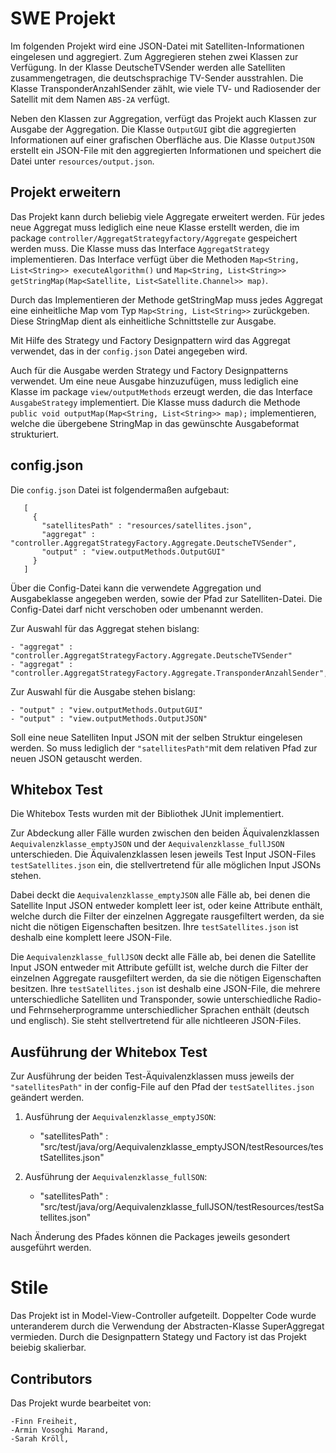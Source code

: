 
# SWE Projekt

 Im folgenden Projekt wird eine JSON-Datei mit Satelliten-Informationen eingelesen und aggregiert. Zum Aggregieren stehen 
 zwei Klassen zur Verfügung. In der Klasse DeutscheTVSender werden alle Satelliten zusammengetragen, die deutschsprachige 
 TV-Sender ausstrahlen. 
Die Klasse TransponderAnzahlSender zählt, wie viele TV- und Radiosender der Satellit mit dem Namen `ABS-2A` verfügt. 
 
 Neben den Klassen zur Aggregation, verfügt das Projekt auch Klassen zur Ausgabe der Aggregation. Die Klasse `OutputGUI` 
 gibt die aggregierten Informationen auf einer grafischen Oberfläche aus.
 Die Klasse `OutputJSON` erstellt ein JSON-File mit den aggregierten Informationen und speichert die Datei unter 
 `resources/output.json`.
 
## Projekt erweitern
 
 Das Projekt kann durch beliebig viele Aggregate erweitert werden. Für jedes neue Aggregat muss lediglich eine neue Klasse erstellt werden, 
 die im package `controller/AggregatStrategyfactory/Aggregate` gespeichert werden muss. 
 Die Klasse muss das Interface `AggregatStrategy` implementieren. 
 Das Interface verfügt über die Methoden `Map<String, List<String>> executeAlgorithm()` und 
 `Map<String, List<String>> getStringMap(Map<Satellite, List<Satellite.Channel>> map)`. 
 
Durch das Implementieren der Methode 
 getStringMap muss jedes Aggregat eine einheitliche Map vom Typ `Map<String, List<String>>` zurückgeben.
Diese StringMap dient als einheitliche Schnittstelle zur Ausgabe. 

Mit Hilfe des Strategy und Factory Designpattern wird das Aggregat verwendet, das in der `config.json` Datei angegeben wird. 

Auch für die Ausgabe werden Strategy und Factory Designpatterns verwendet. Um eine neue Ausgabe hinzuzufügen, muss lediglich
eine Klasse im package 
 `view/outputMethods` erzeugt werden, die das Interface `AusgabeStrategy` implementiert. Die Klasse muss dadurch die Methode
 `public void outputMap(Map<String, List<String>> map);` implementieren, welche die übergebene StringMap
in das gewünschte Ausgabeformat strukturiert. 
 
 ## config.json
 
 Die `config.json` Datei ist folgendermaßen aufgebaut: 
 
 ```
    [
      {
        "satellitesPath" : "resources/satellites.json",
        "aggregat" : "controller.AggregatStrategyFactory.Aggregate.DeutscheTVSender",
        "output" : "view.outputMethods.OutputGUI"
      }
    ]
```

Über die Config-Datei kann die verwendete Aggregation und Ausgabeklasse angegeben werden, sowie der Pfad zur Satelliten-Datei. 
Die Config-Datei darf nicht verschoben oder umbenannt werden. 

Zur Auswahl für das Aggregat stehen bislang:

    - "aggregat" : "controller.AggregatStrategyFactory.Aggregate.DeutscheTVSender"
    - "aggregat" : "controller.AggregatStrategyFactory.Aggregate.TransponderAnzahlSender",

Zur Auswahl für die Ausgabe stehen bislang:

    - "output" : "view.outputMethods.OutputGUI"
    - "output" : "view.outputMethods.OutputJSON"
    
Soll eine neue Satelliten Input JSON mit der selben Struktur eingelesen werden. So muss lediglich der
`"satellitesPath"`mit dem relativen Pfad zur neuen JSON getauscht werden.

## Whitebox Test

Die Whitebox Tests wurden mit der Bibliothek JUnit implementiert.

Zur Abdeckung aller Fälle wurden zwischen den beiden Äquivalenzklassen `Aequivalenzklasse_emptyJSON` und
der `Aequivalenzklasse_fullJSON` unterschieden. Die Äquivalenzklassen lesen jeweils Test Input JSON-Files 
`testSatellites.json` ein, die stellvertretend für alle möglichen Input JSONs stehen.

Dabei deckt die `Aequivalenzklasse_emptyJSON` alle Fälle ab,
bei denen die Satellite Input JSON entweder komplett leer ist, oder keine Attribute enthält,
welche durch die Filter der einzelnen Aggregate rausgefiltert werden, da sie nicht die nötigen 
Eigenschaften besitzen. Ihre `testSatellites.json` ist deshalb eine komplett leere JSON-File.

Die `Aequivalenzklasse_fullJSON` deckt alle Fälle ab,
bei denen die Satellite Input JSON entweder mit Attribute gefüllt ist,
welche durch die Filter der einzelnen Aggregate rausgefiltert werden, da sie die nötigen
Eigenschaften besitzen. Ihre `testSatellites.json` ist deshalb eine JSON-File, die mehrere unterschiedliche
Satelliten und Transponder, sowie unterschiedliche Radio- und Fehrnseherprogramme unterschiedlicher 
Sprachen enthält (deutsch und englisch). Sie steht stellvertretend für alle nichtleeren JSON-Files.

## Ausführung der Whitebox Test

Zur Ausführung der beiden Test-Äquivalenzklassen muss jeweils der `"satellitesPath"` in der config-File
auf den Pfad der `testSatellites.json` geändert werden.

1. Ausführung der `Aequivalenzklasse_emptyJSON`:


    - "satellitesPath" : "src/test/java/org/Aequivalenzklasse_emptyJSON/testResources/testSatellites.json"


2. Ausführung der `Aequivalenzklasse_fullSON`:


    - "satellitesPath" : "src/test/java/org/Aequivalenzklasse_fullJSON/testResources/testSatellites.json"

Nach Änderung des Pfades können die Packages jeweils gesondert ausgeführt werden.

# Stile 

Das Projekt ist in Model-View-Controller aufgeteilt. 
Doppelter Code wurde unteranderem durch die Verwendung der Abstracten-Klasse SuperAggregat vermieden. 
Durch die Designpattern Stategy und Factory ist das Projekt beiebig skalierbar. 

## Contributors

Das Projekt wurde bearbeitet von:

    -Finn Freiheit,         
    -Armin Vosoghi Marand,  
    -Sarah Kröll,           

